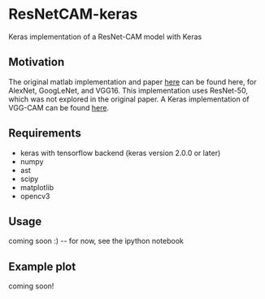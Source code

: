 # ResNetCAM-keras
Keras implementation of a ResNet-CAM model with Keras

## Motivation

The original matlab implementation and paper [here](https://github.com/metalbubble/CAM) can be found here, for AlexNet, GoogLeNet, and VGG16.  This implementation uses ResNet-50, which was not explored in the original paper.  A Keras implementation of VGG-CAM can be found [here](https://github.com/tdeboissiere/VGG16CAM-keras/blob/master/README.md).

## Requirements

- keras with tensorflow backend (keras version 2.0.0 or later)
- numpy
- ast
- scipy
- matplotlib
- opencv3

## Usage

coming soon :) -- for now, see the ipython notebook

## Example plot

coming soon!